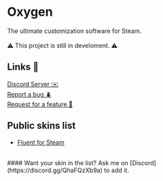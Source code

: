 # Oxygen
The ultimate customization software for Steam.
<br/><br/>
⚠️ This project is still in develoment. ⚠️

## Links 🔗
[Discord Server ✉️](https://discord.gg/QhaFQzXb9a)<br/>
[Report a bug 🪲](https://github.com/Piripe/Oxygen/issues/new)<br/>
[Request for a feature 🤔](https://github.com/Piripe/Oxygen/issues/new)

## Public skins list
- [Fluent for Steam](https://github.com/Piripe/FluentForOxygen)
<br/>
#### Want your skin in the list? Ask me on [Discord](https://discord.gg/QhaFQzXb9a) to add it.

